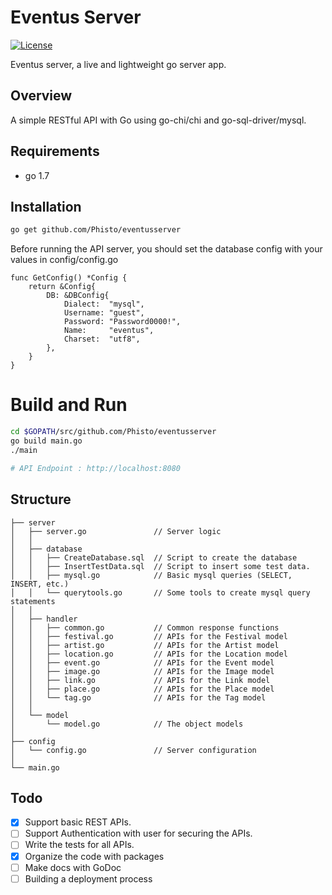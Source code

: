 # Eventus Server

[![License](https://img.shields.io/github/license/phisto/eventusserver.svg)](https://github.com/Phisto/eventusserver)

Eventus server, a live and lightweight go server app.

## Overview

A simple RESTful API with Go using go-chi/chi and go-sql-driver/mysql.

## Requirements

-  go 1.7

## Installation

```bash
go get github.com/Phisto/eventusserver
```

Before running the API server, you should set the database config with your values in config/config.go

```
func GetConfig() *Config {
	return &Config{
		DB: &DBConfig{
			Dialect:  "mysql",
			Username: "guest",
			Password: "Password0000!",
			Name:     "eventus",
			Charset:  "utf8",
		},
	}
}
```

# Build and Run
```bash
cd $GOPATH/src/github.com/Phisto/eventusserver
go build main.go
./main

# API Endpoint : http://localhost:8080
```

## Structure
```
├── server
│   ├── server.go               // Server logic
│   │     
│   ├── database               
│   │   ├── CreateDatabase.sql  // Script to create the database
│   │   ├── InsertTestData.sql  // Script to insert some test data.
│   │   ├── mysql.go            // Basic mysql queries (SELECT, INSERT, etc.)
│   │   └── querytools.go       // Some tools to create mysql query statements
│   │
│   ├── handler                
│   │   ├── common.go           // Common response functions
│   │   ├── festival.go         // APIs for the Festival model
│   │   ├── artist.go           // APIs for the Artist model
│   │   ├── location.go         // APIs for the Location model
│   │   ├── event.go            // APIs for the Event model
│   │   ├── image.go            // APIs for the Image model
│   │   ├── link.go             // APIs for the Link model
│   │   ├── place.go            // APIs for the Place model
│   │   └── tag.go              // APIs for the Tag model
│   │
│   └── model
│       └── model.go            // The object models
│
├── config
│   └── config.go               // Server configuration
│
└── main.go               
```

## Todo

- [x] Support basic REST APIs.
- [ ] Support Authentication with user for securing the APIs.
- [ ] Write the tests for all APIs.
- [x] Organize the code with packages
- [ ] Make docs with GoDoc
- [ ] Building a deployment process 
